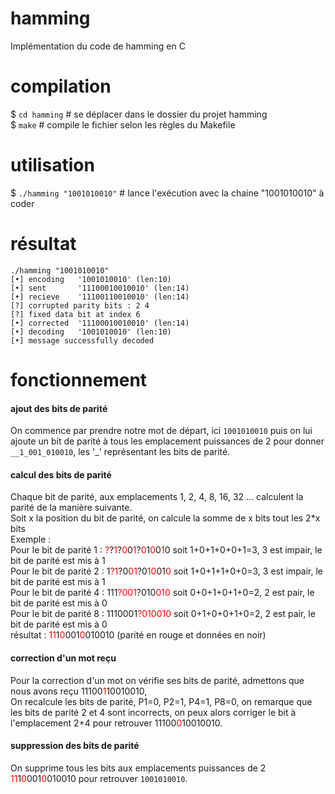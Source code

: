 hamming
=======
Implémentation du code de hamming en C

compilation
=======
$ `cd hamming` # se déplacer dans le dossier du projet hamming <br />
$ `make` # compile le fichier selon les règles du Makefile

utilisation
=======
$ `./hamming "1001010010"` # lance l'exécution avec la chaine "1001010010" à coder

résultat
=======
	./hamming "1001010010"
	[•] encoding   '1001010010' (len:10)
	[•] sent       '11100010010010' (len:14)
	[•] recieve    '11100110010010' (len:14)
	[?] corrupted parity bits : 2 4
	[?] fixed data bit at index 6
	[•] corrected  '11100010010010' (len:14)
	[•] decoding   '1001010010' (len:10)
	[•] message successfully decoded

fonctionnement
=======
#### ajout des bits de parité
On commence par prendre notre mot de départ, ici `1001010010` puis on lui ajoute un bit de parité à tous les emplacement puissances de 2 pour donner `__1_001_010010`, les '_' représentant les bits de parité.
#### calcul des bits de parité
Chaque bit de parité, aux emplacements 1, 2, 4, 8, 16, 32 ... calculent la parité de la manière suivante.<br />
Soit x la position du bit de parité, on calcule la somme de x bits tout les 2*x bits<br />
Exemple :<br />
Pour le bit de parité 1 :  <font color='red'>?</font>?<font color='red'>1</font>?<font color='red'>0</font>0<font color='red'>1</font>?<font color='red'>0</font>1<font color='red'>0</font>0<font color='red'>1</font>0 soit 1+0+1+0+0+1=3, 3 est impair, le bit de parité est mis à 1<br />
Pour le bit de parité 2 :  1<font color='red'>?1</font>?0<font color='red'>01</font>?0<font color='red'>10</font>01<font color='red'>0</font> soit 1+0+1+1+0+0=3, 3 est impair, le bit de parité est mis à 1<br />
Pour le bit de parité 4 :  111<font color='red'>?001</font>?010<font color='red'>010</font> soit 0+0+1+0+1+0=2, 2 est pair, le bit de parité est mis à 0<br />
Pour le bit de parité 8 :  1110001<font color='red'>?010010</font> soit 0+1+0+0+1+0=2, 2 est pair, le bit de parité est mis à 0<br />
résultat : <font color='red'>11</font>1<font color='red'>0</font>001<font color='red'>0</font>010010 (parité en rouge et données en noir)
#### correction d'un mot reçu
Pour la correction d'un mot on vérifie ses bits de parité, admettons que nous avons reçu 11100<font color='red'>1</font>10010010,<br />On recalcule les bits de parité, P1=0, P2=1, P4=1, P8=0, on remarque que les bits de parité 2 et 4 sont incorrects, on peux alors corriger le bit à l'emplacement 2+4 pour retrouver 11100<font color='red'>0</font>10010010.<br />
#### suppression des bits de parité
On supprime tous les bits aux emplacements puissances de 2 <font color='red'>11</font>1<font color='red'>0</font>001<font color='red'>0</font>010010 pour retrouver `1001010010`.